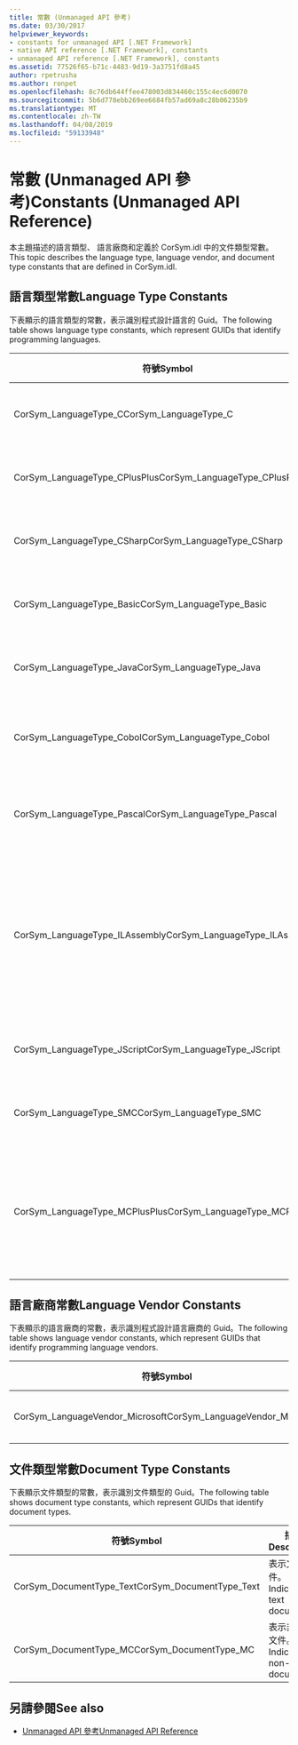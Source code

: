 ```yaml
---
title: 常數 (Unmanaged API 參考)
ms.date: 03/30/2017
helpviewer_keywords:
- constants for unmanaged API [.NET Framework]
- native API reference [.NET Framework], constants
- unmanaged API reference [.NET Framework], constants
ms.assetid: 77526f65-b71c-4483-9d19-3a3751fd8a45
author: rpetrusha
ms.author: ronpet
ms.openlocfilehash: 8c76db644ffee478003d834460c155c4ec6d0070
ms.sourcegitcommit: 5b6d778ebb269ee6684fb57ad69a8c28b06235b9
ms.translationtype: MT
ms.contentlocale: zh-TW
ms.lasthandoff: 04/08/2019
ms.locfileid: "59133948"
---
```

# <a name="constants-unmanaged-api-reference"></a><span data-ttu-id="026db-102">常數 (Unmanaged API 參考)</span><span class="sxs-lookup"><span data-stu-id="026db-102">Constants (Unmanaged API Reference)</span></span>
<span data-ttu-id="026db-103">本主題描述的語言類型、 語言廠商和定義於 CorSym.idl 中的文件類型常數。</span><span class="sxs-lookup"><span data-stu-id="026db-103">This topic describes the language type, language vendor, and document type constants that are defined in CorSym.idl.</span></span>  
  
## <a name="language-type-constants"></a><span data-ttu-id="026db-104">語言類型常數</span><span class="sxs-lookup"><span data-stu-id="026db-104">Language Type Constants</span></span>  
 <span data-ttu-id="026db-105">下表顯示的語言類型的常數，表示識別程式設計語言的 Guid。</span><span class="sxs-lookup"><span data-stu-id="026db-105">The following table shows language type constants, which represent GUIDs that identify programming languages.</span></span>  
  
|<span data-ttu-id="026db-106">符號</span><span class="sxs-lookup"><span data-stu-id="026db-106">Symbol</span></span>|<span data-ttu-id="026db-107">描述</span><span class="sxs-lookup"><span data-stu-id="026db-107">Description</span></span>|  
|------------|-----------------|  
|<span data-ttu-id="026db-108">CorSym_LanguageType_C</span><span class="sxs-lookup"><span data-stu-id="026db-108">CorSym_LanguageType_C</span></span>|<span data-ttu-id="026db-109">表示 C 語言。</span><span class="sxs-lookup"><span data-stu-id="026db-109">Indicates the C language.</span></span>|  
|<span data-ttu-id="026db-110">CorSym_LanguageType_CPlusPlus</span><span class="sxs-lookup"><span data-stu-id="026db-110">CorSym_LanguageType_CPlusPlus</span></span>|<span data-ttu-id="026db-111">表示 c + + 語言。</span><span class="sxs-lookup"><span data-stu-id="026db-111">Indicates the C++ language.</span></span>|  
|<span data-ttu-id="026db-112">CorSym_LanguageType_CSharp</span><span class="sxs-lookup"><span data-stu-id="026db-112">CorSym_LanguageType_CSharp</span></span>|<span data-ttu-id="026db-113">表示C#語言。</span><span class="sxs-lookup"><span data-stu-id="026db-113">Indicates the C# language.</span></span>|  
|<span data-ttu-id="026db-114">CorSym_LanguageType_Basic</span><span class="sxs-lookup"><span data-stu-id="026db-114">CorSym_LanguageType_Basic</span></span>|<span data-ttu-id="026db-115">表示基本的語言。</span><span class="sxs-lookup"><span data-stu-id="026db-115">Indicates the Basic language.</span></span>|  
|<span data-ttu-id="026db-116">CorSym_LanguageType_Java</span><span class="sxs-lookup"><span data-stu-id="026db-116">CorSym_LanguageType_Java</span></span>|<span data-ttu-id="026db-117">表示 Java 語言。</span><span class="sxs-lookup"><span data-stu-id="026db-117">Indicates the Java language.</span></span>|  
|<span data-ttu-id="026db-118">CorSym_LanguageType_Cobol</span><span class="sxs-lookup"><span data-stu-id="026db-118">CorSym_LanguageType_Cobol</span></span>|<span data-ttu-id="026db-119">表示的 COBOL 語言。</span><span class="sxs-lookup"><span data-stu-id="026db-119">Indicates the COBOL language.</span></span>|  
|<span data-ttu-id="026db-120">CorSym_LanguageType_Pascal</span><span class="sxs-lookup"><span data-stu-id="026db-120">CorSym_LanguageType_Pascal</span></span>|<span data-ttu-id="026db-121">表示的 Pascal 語言。</span><span class="sxs-lookup"><span data-stu-id="026db-121">Indicates the Pascal language.</span></span>|  
|<span data-ttu-id="026db-122">CorSym_LanguageType_ILAssembly</span><span class="sxs-lookup"><span data-stu-id="026db-122">CorSym_LanguageType_ILAssembly</span></span>|<span data-ttu-id="026db-123">表示 Microsoft intermediate language (MSIL) 組件程式碼。</span><span class="sxs-lookup"><span data-stu-id="026db-123">Indicates the Microsoft intermediate language (MSIL) assembly code.</span></span>|  
|<span data-ttu-id="026db-124">CorSym_LanguageType_JScript</span><span class="sxs-lookup"><span data-stu-id="026db-124">CorSym_LanguageType_JScript</span></span>|<span data-ttu-id="026db-125">表示 JScript 語言。</span><span class="sxs-lookup"><span data-stu-id="026db-125">Indicates the JScript language.</span></span>|  
|<span data-ttu-id="026db-126">CorSym_LanguageType_SMC</span><span class="sxs-lookup"><span data-stu-id="026db-126">CorSym_LanguageType_SMC</span></span>|<span data-ttu-id="026db-127">表示的 SMC 語言。</span><span class="sxs-lookup"><span data-stu-id="026db-127">Indicates the SMC language.</span></span>|  
|<span data-ttu-id="026db-128">CorSym_LanguageType_MCPlusPlus</span><span class="sxs-lookup"><span data-stu-id="026db-128">CorSym_LanguageType_MCPlusPlus</span></span>|<span data-ttu-id="026db-129">表示啟用.NET framework 的 c + + 語言。</span><span class="sxs-lookup"><span data-stu-id="026db-129">Indicates the C++ language enabled for the .NET Framework.</span></span>|  
  
## <a name="language-vendor-constants"></a><span data-ttu-id="026db-130">語言廠商常數</span><span class="sxs-lookup"><span data-stu-id="026db-130">Language Vendor Constants</span></span>  
 <span data-ttu-id="026db-131">下表顯示的語言廠商的常數，表示識別程式設計語言廠商的 Guid。</span><span class="sxs-lookup"><span data-stu-id="026db-131">The following table shows language vendor constants, which represent GUIDs that identify programming language vendors.</span></span>  
  
|<span data-ttu-id="026db-132">符號</span><span class="sxs-lookup"><span data-stu-id="026db-132">Symbol</span></span>|<span data-ttu-id="026db-133">描述</span><span class="sxs-lookup"><span data-stu-id="026db-133">Description</span></span>|  
|------------|-----------------|  
|<span data-ttu-id="026db-134">CorSym_LanguageVendor_Microsoft</span><span class="sxs-lookup"><span data-stu-id="026db-134">CorSym_LanguageVendor_Microsoft</span></span>|<span data-ttu-id="026db-135">表示 Microsoft。</span><span class="sxs-lookup"><span data-stu-id="026db-135">Indicates Microsoft.</span></span>|  
  
## <a name="document-type-constants"></a><span data-ttu-id="026db-136">文件類型常數</span><span class="sxs-lookup"><span data-stu-id="026db-136">Document Type Constants</span></span>  
 <span data-ttu-id="026db-137">下表顯示文件類型的常數，表示識別文件類型的 Guid。</span><span class="sxs-lookup"><span data-stu-id="026db-137">The following table shows document type constants, which represent GUIDs that identify document types.</span></span>  
  
|<span data-ttu-id="026db-138">符號</span><span class="sxs-lookup"><span data-stu-id="026db-138">Symbol</span></span>|<span data-ttu-id="026db-139">描述</span><span class="sxs-lookup"><span data-stu-id="026db-139">Description</span></span>|  
|------------|-----------------|  
|<span data-ttu-id="026db-140">CorSym_DocumentType_Text</span><span class="sxs-lookup"><span data-stu-id="026db-140">CorSym_DocumentType_Text</span></span>|<span data-ttu-id="026db-141">表示文字文件。</span><span class="sxs-lookup"><span data-stu-id="026db-141">Indicates a text document.</span></span>|  
|<span data-ttu-id="026db-142">CorSym_DocumentType_MC</span><span class="sxs-lookup"><span data-stu-id="026db-142">CorSym_DocumentType_MC</span></span>|<span data-ttu-id="026db-143">表示非文字文件。</span><span class="sxs-lookup"><span data-stu-id="026db-143">Indicates a non-text document.</span></span>|  
  
## <a name="see-also"></a><span data-ttu-id="026db-144">另請參閱</span><span class="sxs-lookup"><span data-stu-id="026db-144">See also</span></span>

- [<span data-ttu-id="026db-145">Unmanaged API 參考</span><span class="sxs-lookup"><span data-stu-id="026db-145">Unmanaged API Reference</span></span>](../../../docs/framework/unmanaged-api/index.md)
